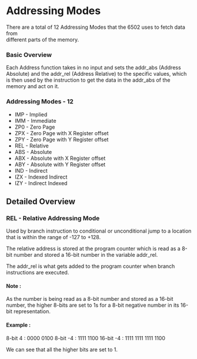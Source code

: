 # Addressing Modes
There are a total of 12 Addressing Modes that the 6502 uses to fetch data from  
different parts of the memory.  

### Basic Overview

Each Address function takes in no input and sets the addr_abs (Address Absolute) and the addr_rel (Address Relative) to the specific values, which is then used by the instruction to get the data in the addr_abs of the memory and act on it.


### Addressing Modes - 12

- IMP - Implied
- IMM - Immediate
- ZP0 - Zero Page
- ZPX - Zero Page with X Register offset
- ZPY - Zero Page with Y Register offset
- REL - Relative
- ABS - Absolute
- ABX - Absolute with X Register offset
- ABY - Absolute with Y Register offset
- IND - Indirect
- IZX - Indexed Indirect
- IZY - Indirect Indexed

## Detailed Overview



### REL - Relative Addressing Mode

Used by branch instruction to conditional or unconditional jump to a location that is within the range of -127 to +128.

The relative address is stored at the program counter
which is read as a 8-bit number and stored a 16-bit number in the variable addr_rel.

The addr_rel is what gets added to the program counter when branch instructions are executed.

#### Note :
As the number is being read as a 8-bit number and stored as a 16-bit number, the higher 8-bits are set to 1s for a 8-bit negative number in its 16-bit representation.

#### Example :

8-bit 4  : 0000 0100
8-bit -4 : 1111 1100
16-bit -4 : 1111 1111 1111 1100

We can see that all the higher bits are set to 1.
